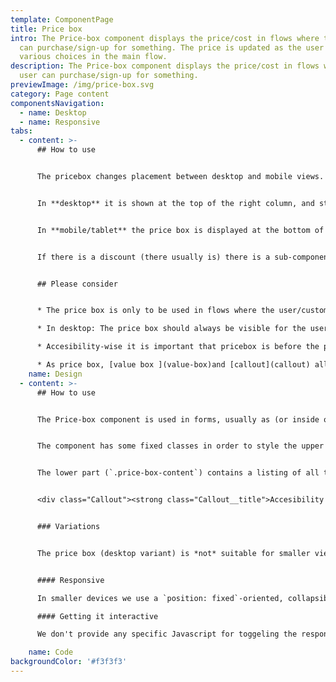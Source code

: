 ```yaml
---
template: ComponentPage
title: Price box
intro: The Price-box component displays the price/cost in flows where the user
  can purchase/sign-up for something. The price is updated as the user makes
  various choices in the main flow.
description: The Price-box component displays the price/cost in flows where the
  user can purchase/sign-up for something.
previewImage: /img/price-box.svg
category: Page content
componentsNavigation:
  - name: Desktop
  - name: Responsive
tabs:
  - content: >-
      ## How to use


      The pricebox changes placement between desktop and mobile views.


      In **desktop** it is shown at the top of the right column, and sticks to the top of the screen as the user scrolls down (except in Mina sidor). The price is shown prominently (either as a one-time price or monthly/yearly depending on the price model). A wave pattern separates the overall price from a breakdown of what influences the price; examples of such includes selected add-ons and discounts. Optionally a grey information box can be added at the bottom to inform the user of possibilities for more discounts if they have more products with us.


      In **mobile/tablet** the price box is displayed at the bottom of the screen (as there is no column to the right). In its default view the price box is compressed and only the price is shown. If the user clicks on the price box it expands and the more detailed price information is shown below a wavy pattern (the same information as in desktop).


      If there is a discount (there usually is) there is a sub-component to highlight the discount. It is based on our alerts, but spans several lines and includes an animated checkbox.


      ## Please consider


      * The price box is only to be used in flows where the user/customer is signing up for/purchasing a service.

      * In desktop: The price box should always be visible for the user, and thus is sticky to the top when the user starts scrolling. This means that you need to try to keep the right column short to avoid that the price box is pushed out of the screen when the right column hits the bottom.

      * Accesibility-wise it is important that pricebox is before the primary button in the main flow so that people who use screen readers get access to the information.

      * As price box, [value box ](value-box)and [callout](callout) all are various ways of highlighting information you should avoid mixing them in one view.
    name: Design
  - content: >-
      ## How to use


      The Price-box component is used in forms, usually as (or inside of) a sidebar which lets the user keep track of the price/cost of the service as he/she makes changes in the form.


      The component has some fixed classes in order to style the upper part (`.price-box-header`) of the component correctly.


      The lower part (`.price-box-content`) contains a listing of all the factors that affect the price itself, which vary a great deal between forms. Feel free to use different types of LFUI components freely here depending on the form related to the price-box in question.


      <div class="Callout"><strong class="Callout__title">Accesibility </strong><p class="Callout__text">It is important that pricebox is codewise placed before the primary button (= submit) of the main flow so that people who use screen readers get access to the information if they are tabbing through the page.</p></div>


      ### Variations


      The price box (desktop variant) is *not* suitable for smaller views. Because of this there is two different variation you will have to show/hide depending on the screen width(screen width less than 768px show responsive variation).


      #### Responsive

      In smaller devices we use a `position: fixed`-oriented, collapsible price box instead to save space but still keep the easily overviewed component close at hand for the user. The `.price-box-bottom` is positioned in the bottom of the window **so that only the header is visible**, and on click it toggles upwards, showing the main content.

      #### Getting it interactive

      We don't provide any specific Javascript for toggeling the responsive version, instead, we rely on the Bootstrap ´data-bs-toggle="collapse"´. Please see the example implementations.

    name: Code
backgroundColor: '#f3f3f3'
---
```

